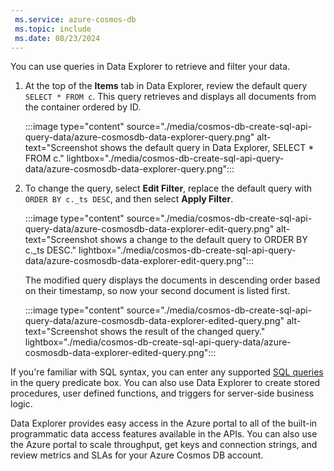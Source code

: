 ```yaml
---
 ms.service: azure-cosmos-db
 ms.topic: include
 ms.date: 08/23/2024
---
```

You can use queries in Data Explorer to retrieve and filter your data.

1. At the top of the **Items** tab in Data Explorer, review the default query `SELECT * FROM c`. This query retrieves and displays all documents from the container ordered by ID.

   :::image type="content" source="./media/cosmos-db-create-sql-api-query-data/azure-cosmosdb-data-explorer-query.png" alt-text="Screenshot shows the default query in Data Explorer, SELECT * FROM c." lightbox="./media/cosmos-db-create-sql-api-query-data/azure-cosmosdb-data-explorer-query.png":::

1. To change the query, select **Edit Filter**, replace the default query with `ORDER BY c._ts DESC`, and then select **Apply Filter**.

   :::image type="content" source="./media/cosmos-db-create-sql-api-query-data/azure-cosmosdb-data-explorer-edit-query.png" alt-text="Screenshot shows a change to the default query to ORDER BY c._ts DESC." lightbox="./media/cosmos-db-create-sql-api-query-data/azure-cosmosdb-data-explorer-edit-query.png":::

   The modified query displays the documents in descending order based on their timestamp, so now your second document is listed first.

   :::image type="content" source="./media/cosmos-db-create-sql-api-query-data/azure-cosmosdb-data-explorer-edited-query.png" alt-text="Screenshot shows the result of the changed query." lightbox="./media/cosmos-db-create-sql-api-query-data/azure-cosmosdb-data-explorer-edited-query.png":::

If you're familiar with SQL syntax, you can enter any supported [SQL queries](../nosql/query/getting-started.md) in the query predicate box. You can also use Data Explorer to create stored procedures, user defined functions, and triggers for server-side business logic.

Data Explorer provides easy access in the Azure portal to all of the built-in programmatic data access features available in the APIs. You can also use the Azure portal to scale throughput, get keys and connection strings, and review metrics and SLAs for your Azure Cosmos DB account.
